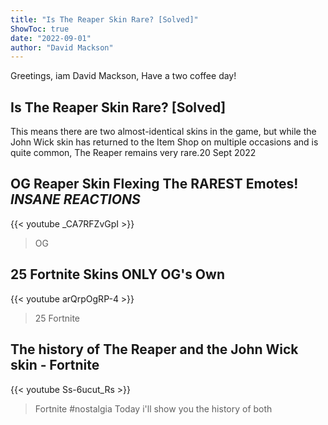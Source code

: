 ```yaml
---
title: "Is The Reaper Skin Rare? [Solved]"
ShowToc: true 
date: "2022-09-01"
author: "David Mackson" 
---
```


Greetings, iam David Mackson, Have a two coffee day!
## Is The Reaper Skin Rare? [Solved]
This means there are two almost-identical skins in the game, but while the John Wick skin has returned to the Item Shop on multiple occasions and is quite common, The Reaper remains very rare.20 Sept 2022

## OG Reaper Skin Flexing The RAREST Emotes! *INSANE REACTIONS*
{{< youtube _CA7RFZvGpI >}}
>OG 

## 25 Fortnite Skins ONLY OG's Own
{{< youtube arQrpOgRP-4 >}}
>25 Fortnite 

## The history of The Reaper and the John Wick skin ‐ Fortnite
{{< youtube Ss-6ucut_Rs >}}
>Fortnite #nostalgia Today i'll show you the history of both 


